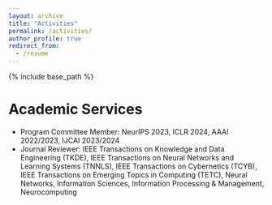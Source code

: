 ```yaml
---
layout: archive
title: "Activities"
permalink: /activities/
author_profile: true
redirect_from:
  - /resume
---
```


{% include base_path %}

Academic Services
======
* Program Committee Member: NeurIPS 2023, ICLR 2024, AAAI 2022/2023, IJCAI 2023/2024
* Journal Reviewer: IEEE Transactions on Knowledge and Data Engineering (TKDE), IEEE Transactions on Neural Networks and Learning Systems (TNNLS), IEEE Transactions on Cybernetics (TCYB), IEEE Transactions on Emerging Topics in Computing (TETC), Neural Networks, Information Sciences, Information Processing & Management, Neurocomputing
